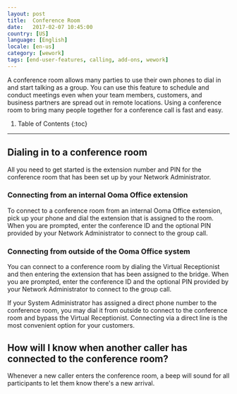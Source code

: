 ```yaml
---
layout: post
title:  Conference Room
date:   2017-02-07 10:45:00
country: [US]
language: [English]
locale: [en-us]
category: [wework]
tags: [end-user-features, calling, add-ons, wework]
---
```


A conference room allows many parties to use their own phones to dial in and start talking as a group. You can use this feature to schedule and conduct meetings even when your team members, customers, and business partners are spread out in remote locations. Using a conference room to bring many people together for a conference call is fast and easy.

1. Table of Contents
{:toc}
* * *

## Dialing in to a conference room

All you need to get started is the extension number and PIN for the conference room that has been set up by your Network Administrator.

### Connecting from an internal Ooma Office extension

To connect to a conference room from an internal Ooma Office extension, pick up your phone and dial the extension that is assigned to the room. When you are prompted, enter the conference ID and the optional PIN provided by your Network Administrator to connect to the group call.

### Connecting from outside of the Ooma Office system

You can connect to a conference room by dialing the Virtual Receptionist and then entering the extension that has been assigned to the bridge. When you are prompted, enter the conference ID and the optional PIN provided by your Network Administrator to connect to the group call.

If your System Administrator has assigned a direct phone number to the conference room, you may dial it from outside to connect to the conference room and bypass the Virtual Receptionist. Connecting via a direct line is the most convenient option for your customers.

## How will I know when another caller has connected to the conference room?

Whenever a new caller enters the conference room, a beep will sound for all participants to let them know there's a new arrival.